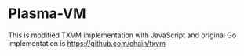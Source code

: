 Plasma-VM
=====

This is modified TXVM implementation with JavaScript and original Go implementation is https://github.com/chain/txvm
